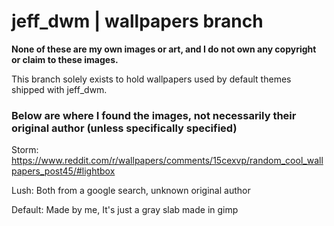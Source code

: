# jeff_dwm | wallpapers branch

**None of these are my own images or art, and I do not own any copyright or claim to these images.**

This branch solely exists to hold wallpapers used by default themes shipped with jeff_dwm.

### Below are where I found the images, not necessarily their original author (unless specifically specified)

Storm: https://www.reddit.com/r/wallpapers/comments/15cexvp/random_cool_wallpapers_post45/#lightbox

Lush: Both from a google search, unknown original author

Default: Made by me, It's just a gray slab made in gimp 